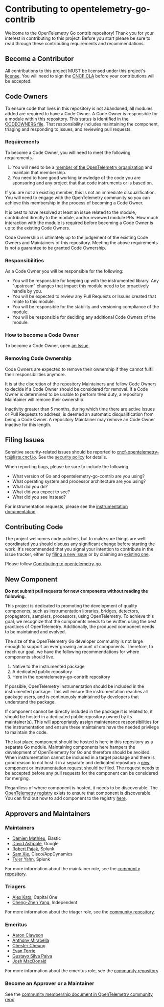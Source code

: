 # Contributing to opentelemetry-go-contrib

Welcome to the OpenTelemetry Go contrib repository!
Thank you for your interest in contributing to this project.
Before you start please be sure to read through these contributing requirements and recommendations.

## Become a Contributor

All contributions to this project MUST be licensed under this project's [license](LICENSE).
You will need to sign the [CNCF CLA](https://identity.linuxfoundation.org/projects/cncf) before your contributions will be accepted.

## Code Owners

To ensure code that lives in this repository is not abandoned, all modules added are required to have a Code Owner.
A Code Owner is responsible for a module within this repository.
This status is identified in the [CODEOWNERS file](./CODEOWNERS).
That responsibility includes maintaining the component, triaging and responding to issues, and reviewing pull requests.

### Requirements

To become a Code Owner, you will need to meet the following requirements.

1. You will need to be a [member of the OpenTelemetry organization] and maintain that membership.
2. You need to have good working knowledge of the code you are sponsoring and any project that that code instruments or is based on.

If you are not an existing member, this is not an immediate disqualification.
You will need to engage with the OpenTelemetry community so you can achieve this membership in the process of becoming a Code Owner.

It is best to have resolved at least an issue related to the module, contributed directly to the module, and/or reviewed module PRs.
How much interaction with the module is required before becoming a Code Owner is up to the existing Code Owners.

Code Ownership is ultimately up to the judgement of the existing Code Owners and Maintainers of this repository.
Meeting the above requirements is not a guarantee to be granted Code Ownership.

[member of the OpenTelemetry organization]: https://github.com/open-telemetry/community/blob/main/guides/contributor/membership.md#member

### Responsibilities

As a Code Owner you will be responsible for the following:

- You will be responsible for keeping up with the instrumented library. Any "upstream" changes that impact this module need to be proactively handle by you.
- You will be expected to review any Pull Requests or Issues created that relate to this module.
- You will be responsible for the stability and versioning compliance of the module.
- You will be responsible for deciding any additional Code Owners of the module.

### How to become a Code Owner

To become a Code Owner, open [an Issue](https://github.com/open-telemetry/opentelemetry-go-contrib/issues/new?assignees=&labels=&projects=&template=owner.md&title=).

### Removing Code Ownership

Code Owners are expected to remove their ownership if they cannot fulfill their responsibilities anymore.

It is at the discretion of the repository Maintainers and fellow Code Owners to decide if a Code Owner should be considered for removal.
If a Code Owner is determined to be unable to perform their duty, a repository Maintainer will remove their ownership.

Inactivity greater than 5 months, during which time there are active Issues or Pull Requests to address, is deemed an automatic disqualification from being a Code Owner.
A repository Maintainer may remove an Code Owner inactive for this length.

## Filing Issues

Sensitive security-related issues should be reported to <cncf-opentelemetry-tc@lists.cncf.io>. See the [security policy](https://github.com/open-telemetry/opentelemetry-go-contrib/security/policy) for details.

When reporting bugs, please be sure to include the following.

- What version of Go and opentelemetry-go-contrib are you using?
- What operating system and processor architecture are you using?
- What did you do?
- What did you expect to see?
- What did you see instead?

For instrumentation requests, please see the [instrumentation documentation](./instrumentation/README.md#new-instrumentation).

## Contributing Code

The project welcomes code patches, but to make sure things are well coordinated you should discuss any significant change before starting the work.
It's recommended that you signal your intention to contribute in the issue tracker, either by [filing a new issue](https://github.com/open-telemetry/opentelemetry-go-contrib/issues/new) or by claiming an [existing one](https://github.com/open-telemetry/opentelemetry-go-contrib/issues).

Please follow [Contributing to opentelemetry-go](https://github.com/open-telemetry/opentelemetry-go/blob/main/CONTRIBUTING.md).

## New Component

**Do not submit pull requests for new components without reading the following.**

This project is dedicated to promoting the development of quality components, such as instrumentation libraries, bridges, detectors, propagators, samplers, processors, using OpenTelemetry.
To achieve this goal, we recognize that the components needs to be written using the best practices of OpenTelemetry.
Additionally, the produced component needs to be maintained and evolved.

The size of the OpenTelemetry Go developer community is not large enough to support an ever growing amount of components.
Therefore, to reach our goal, we have the following recommendations for where components should live.

1. Native to the instrumented package
2. A dedicated public repository
3. Here in the opentelemetry-go-contrib repository

If possible, OpenTelemetry instrumentation should be included in the instrumented package.
This will ensure the instrumentation reaches all package users, and is continuously maintained by developers that understand the package.

If component cannot be directly included in the package it is related to, it should be hosted in a dedicated public repository owned by its maintainer(s).
This will appropriately assign maintenance responsibilities for the instrumentation and ensure these maintainers have the needed privilege to maintain the code.

The last place component should be hosted is here in this repository as a separate Go module.
Maintaining components here hampers the development of OpenTelemetry for Go and therefore should be avoided.
When instrumentation cannot be included in a target package and there is good reason to not host it in a separate and dedicated repository a [new component or instrumentation request](https://github.com/open-telemetry/opentelemetry-go-contrib/issues/new/choose) should be filed.
The request needs to be accepted before any pull requests for the component can be considered for merging.

Regardless of where component is hosted, it needs to be discoverable.
The [OpenTelemetry registry](https://opentelemetry.io/registry/)
exists to ensure that component is discoverable.
You can find out how to add component to the registry [here](https://github.com/open-telemetry/opentelemetry.io#adding-a-project-to-the-opentelemetry-registry).

## Approvers and Maintainers

### Maintainers

- [Damien Mathieu](https://github.com/dmathieu), Elastic
- [David Ashpole](https://github.com/dashpole), Google
- [Robert Pająk](https://github.com/pellared), Splunk
- [Sam Xie](https://github.com/XSAM), Cisco/AppDynamics
- [Tyler Yahn](https://github.com/MrAlias), Splunk

For more information about the maintainer role, see the [community repository](https://github.com/open-telemetry/community/blob/main/guides/contributor/membership.md#maintainer).

### Triagers

- [Alex Kats](https://github.com/akats7), Capital One
- [Cheng-Zhen Yang](https://github.com/scorpionknifes), Independent

For more information about the triager role, see the [community repository](https://github.com/open-telemetry/community/blob/main/guides/contributor/membership.md#triager).

### Emeritus

- [Aaron Clawson](https://github.com/MadVikingGod)
- [Anthony Mirabella](https://github.com/Aneurysm9)
- [Chester Cheung](https://github.com/hanyuancheung)
- [Evan Torrie](https://github.com/evantorrie)
- [Gustavo Silva Paiva](https://github.com/paivagustavo)
- [Josh MacDonald](https://github.com/jmacd)

For more information about the emeritus role, see the [community repository](https://github.com/open-telemetry/community/blob/main/guides/contributor/membership.md#emeritus-maintainerapprovertriager).

### Become an Approver or a Maintainer

See the [community membership document in OpenTelemetry community
repo](https://github.com/open-telemetry/community/blob/main/guides/contributor/membership.md).
